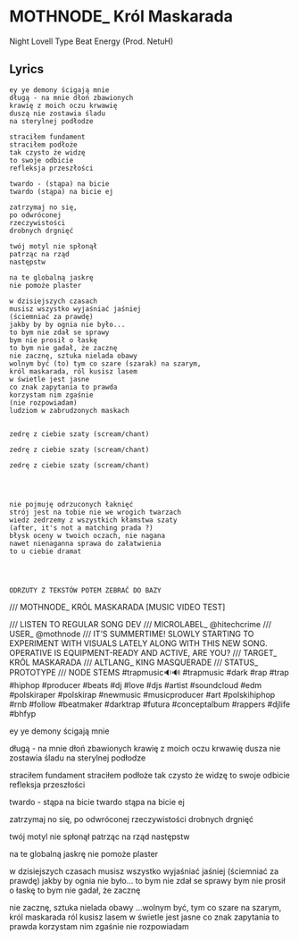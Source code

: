 # MOTHNODE_ Król Maskarada

Night Lovell Type Beat Energy (Prod. NetuH)

## Lyrics

```
ey ye demony ścigają mnie
długą - na mnie dłoń zbawionych
krawię z moich oczu krwawię 
duszą nie zostawia śladu 
na sterylnej podłodze

straciłem fundament
straciłem podłoże
tak czysto że widzę 
to swoje odbicie
refleksja przeszłości

twardo - (stąpa) na bicie
twardo (stąpa) na bicie ej

zatrzymaj no się,
po odwróconej
rzeczywistości
drobnych drgnięć

twój motyl nie spłonął
patrząc na rząd 
następstw

na te globalną jaskrę 
nie pomoże plaster

w dzisiejszych czasach
musisz wszystko wyjaśniać jaśniej 
(ściemniać za prawdę)
jakby by by ognia nie było...
to bym nie zdał se sprawy
bym nie prosił o łaskę
to bym nie gadał, że zacznę
nie zacznę, sztuka nielada obawy
wolnym być (to) tym co szare (szarak) na szarym, 
król maskarada, ról kusisz lasem
w świetle jest jasne 
co znak zapytania to prawda
korzystam nim zgaśnie
(nie rozpowiadam)
ludziom w zabrudzonych maskach


zedrę z ciebie szaty (scream/chant)

zedrę z ciebie szaty (scream/chant)

zedrę z ciebie szaty (scream/chant)




nie pojmuję odrzuconych łaknięć
strój jest na tobie nie we wrogich twarzach
wiedz zedrzemy z wszystkich kłamstwa szaty 
(after, it's not a matching prada ?)
błysk oceny w twoich oczach, nie nagana
nawet nienaganna sprawa do załatwienia
to u ciebie dramat 




```
`ODRZUTY Z TEKSTÓW POTEM ZEBRAĆ DO BAZY`


/// MOTHNODE_ KRÓL MASKARADA [MUSIC VIDEO TEST]

/// LISTEN TO REGULAR SONG DEV
/// MICROLABEL_ @hitechcrime
/// USER_ @mothnode
/// IT’S SUMMERTIME! SLOWLY STARTING TO EXPERIMENT WITH VISUALS LATELY ALONG WITH THIS NEW SONG. OPERATIVE IS EQUIPMENT-READY AND ACTIVE, ARE YOU?
/// TARGET_ KRÓL MASKARADA
/// ALTLANG_ KING MASQUERADE
/// STATUS_ PROTOTYPE /// NODE STEMS #trapmusic🔉🔊 #trapmusic #dark #rap #trap #hiphop #producer #beats #dj #love #djs #artist #soundcloud #edm #polskiraper #polskirap #newmusic #musicproducer #art #polskihiphop #rnb #follow #beatmaker #darktrap #futura #conceptalbum #rappers #djlife #bhfyp

ey ye
demony ścigają mnie

długą - na mnie dłoń zbawionych
krawię z moich oczu krwawię
dusza nie zostawia
śladu na sterylnej podłodze

straciłem fundament
straciłem podłoże
tak czysto że widzę
to swoje odbicie
refleksja przeszłości

twardo - stąpa na bicie
twardo stąpa na bicie ej

zatrzymaj no się,
po odwróconej
rzeczywistości
drobnych drgnięć

twój motyl nie spłonął
patrząc na rząd
następstw

na te globalną jaskrę
nie pomoże plaster

w dzisiejszych czasach
musisz wszystko wyjaśniać jaśniej (ściemniać za prawdę)
jakby by ognia nie było...
to bym nie zdał se sprawy
bym nie prosił o łaskę
to bym nie gadał, że zacznę

nie zacznę, sztuka nielada obawy
...wolnym być, tym co szare na szarym, król maskarada
ról kusisz lasem
w świetle jest jasne
co znak zapytania to prawda
korzystam nim zgaśnie
nie rozpowiadam
